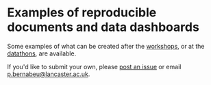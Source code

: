 # Examples of reproducible documents and data dashboards

Some examples of what can be created after the [workshops](https://github.com/pablobernabeu/Data-is-present/blob/master/README.md#r-workshops), or at the [datathons](https://github.com/pablobernabeu/Data-is-present/blob/master/README.md#datathons-creating-reproducible-documents-and-dashboards), are available.

If you'd like to submit your own, please [post an issue](https://github.com/pablobernabeu/Data-is-present/issues) or email p.bernabeu@lancaster.ac.uk.
